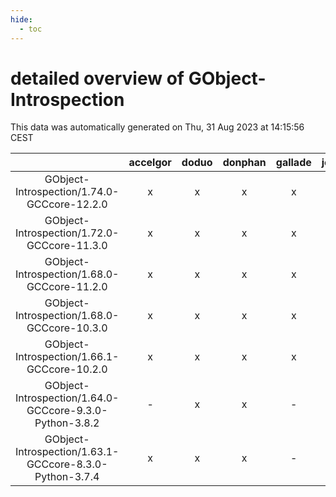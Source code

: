 ```yaml
---
hide:
  - toc
---
```


detailed overview of GObject-Introspection
==========================================


This data was automatically generated on Thu, 31 Aug 2023 at 14:15:56 CEST  

| |accelgor|doduo|donphan|gallade|joltik|skitty|swalot|victini|
| :---: | :---: | :---: | :---: | :---: | :---: | :---: | :---: | :---: |
|GObject-Introspection/1.74.0-GCCcore-12.2.0|x|x|x|x|x|x|x|x|
|GObject-Introspection/1.72.0-GCCcore-11.3.0|x|x|x|x|x|x|x|x|
|GObject-Introspection/1.68.0-GCCcore-11.2.0|x|x|x|x|x|x|x|x|
|GObject-Introspection/1.68.0-GCCcore-10.3.0|x|x|x|x|x|x|x|x|
|GObject-Introspection/1.66.1-GCCcore-10.2.0|x|x|x|x|x|x|x|x|
|GObject-Introspection/1.64.0-GCCcore-9.3.0-Python-3.8.2|-|x|x|-|x|x|x|x|
|GObject-Introspection/1.63.1-GCCcore-8.3.0-Python-3.7.4|x|x|x|-|x|x|x|x|
